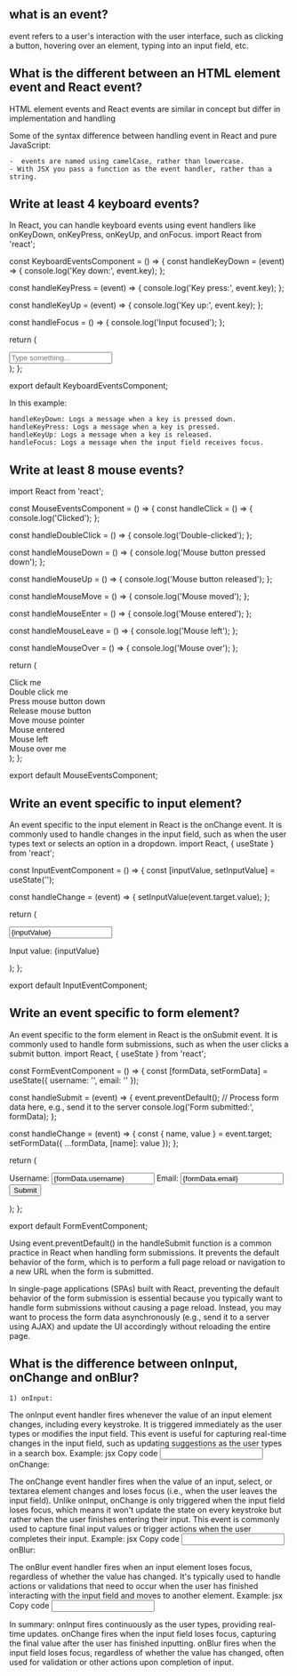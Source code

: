 ## what is an event?
event refers to a user's interaction with the user interface, such as clicking a button, hovering over an element, typing into an input field, etc.

## What is the different between an HTML element event and React event?
HTML element events and React events are similar in concept but differ in implementation and handling

Some of the syntax difference between handling event in React and pure JavaScript:

    -  events are named using camelCase, rather than lowercase.
    - With JSX you pass a function as the event handler, rather than a string.

## Write at least 4 keyboard events?
In React, you can handle keyboard events using event handlers like onKeyDown, onKeyPress, onKeyUp, and onFocus.
import React from 'react';

const KeyboardEventsComponent = () => {
  const handleKeyDown = (event) => {
    console.log('Key down:', event.key);
  };

  const handleKeyPress = (event) => {
    console.log('Key press:', event.key);
  };

  const handleKeyUp = (event) => {
    console.log('Key up:', event.key);
  };

  const handleFocus = () => {
    console.log('Input focused');
  };

  return (
    <div>
      <input
        onKeyDown={handleKeyDown}
        onKeyPress={handleKeyPress}
        onKeyUp={handleKeyUp}
        onFocus={handleFocus}
        placeholder="Type something..."
      />
    </div>
  );
};

export default KeyboardEventsComponent;

In this example:

    handleKeyDown: Logs a message when a key is pressed down.
    handleKeyPress: Logs a message when a key is pressed.
    handleKeyUp: Logs a message when a key is released.
    handleFocus: Logs a message when the input field receives focus.

## Write at least 8 mouse events?
import React from 'react';

const MouseEventsComponent = () => {
  const handleClick = () => {
    console.log('Clicked');
  };

  const handleDoubleClick = () => {
    console.log('Double-clicked');
  };

  const handleMouseDown = () => {
    console.log('Mouse button pressed down');
  };

  const handleMouseUp = () => {
    console.log('Mouse button released');
  };

  const handleMouseMove = () => {
    console.log('Mouse moved');
  };

  const handleMouseEnter = () => {
    console.log('Mouse entered');
  };

  const handleMouseLeave = () => {
    console.log('Mouse left');
  };

  const handleMouseOver = () => {
    console.log('Mouse over');
  };

  return (
    <div>
      <div onClick={handleClick}>Click me</div>
      <div onDoubleClick={handleDoubleClick}>Double click me</div>
      <div onMouseDown={handleMouseDown}>Press mouse button down</div>
      <div onMouseUp={handleMouseUp}>Release mouse button</div>
      <div onMouseMove={handleMouseMove}>Move mouse pointer</div>
      <div onMouseEnter={handleMouseEnter}>Mouse entered</div>
      <div onMouseLeave={handleMouseLeave}>Mouse left</div>
      <div onMouseOver={handleMouseOver}>Mouse over me</div>
    </div>
  );
};

export default MouseEventsComponent;


## Write an event specific to input element?
An event specific to the input element in React is the onChange event. It is commonly used to handle changes in the input field, such as when the user types text or selects an option in a dropdown.
import React, { useState } from 'react';

const InputEventComponent = () => {
  const [inputValue, setInputValue] = useState('');

  const handleChange = (event) => {
    setInputValue(event.target.value);
  };

  return (
    <div>
      <input
        type="text"
        value={inputValue}
        onChange={handleChange}
        placeholder="Type something..."
      />
      <p>Input value: {inputValue}</p>
    </div>
  );
};

export default InputEventComponent;


## Write an event specific to form element?
An event specific to the form element in React is the onSubmit event. It is commonly used to handle form submissions, such as when the user clicks a submit button.
import React, { useState } from 'react';

const FormEventComponent = () => {
  const [formData, setFormData] = useState({
    username: '',
    email: ''
  });

  const handleSubmit = (event) => {
    event.preventDefault();
    // Process form data here, e.g., send it to the server
    console.log('Form submitted:', formData);
  };

  const handleChange = (event) => {
    const { name, value } = event.target;
    setFormData({
      ...formData,
      [name]: value
    });
  };

  return (
    <form onSubmit={handleSubmit}>
      <label>
        Username:
        <input
          type="text"
          name="username"
          value={formData.username}
          onChange={handleChange}
        />
      </label>
      <label>
        Email:
        <input
          type="email"
          name="email"
          value={formData.email}
          onChange={handleChange}
        />
      </label>
      <button type="submit">Submit</button>
    </form>
  );
};

export default FormEventComponent;

Using event.preventDefault() in the handleSubmit function is a common practice in React when handling form submissions. It prevents the default behavior of the form, which is to perform a full page reload or navigation to a new URL when the form is submitted.

In single-page applications (SPAs) built with React, preventing the default behavior of the form submission is essential because you typically want to handle form submissions without causing a page reload. Instead, you may want to process the form data asynchronously (e.g., send it to a server using AJAX) and update the UI accordingly without reloading the entire page.


## What is the difference between onInput, onChange and onBlur?
    1) onInput:

The onInput event handler fires whenever the value of an input element changes, including every keystroke. It is triggered immediately as the user types or modifies the input field.
This event is useful for capturing real-time changes in the input field, such as updating suggestions as the user types in a search box.
Example:
jsx
Copy code
<input type="text" onInput={handleInput} />
onChange:

The onChange event handler fires when the value of an input, select, or textarea element changes and loses focus (i.e., when the user leaves the input field).
Unlike onInput, onChange is only triggered when the input field loses focus, which means it won't update the state on every keystroke but rather when the user finishes entering their input.
This event is commonly used to capture final input values or trigger actions when the user completes their input.
Example:
jsx
Copy code
<input type="text" onChange={handleChange} />
onBlur:

The onBlur event handler fires when an input element loses focus, regardless of whether the value has changed.
It's typically used to handle actions or validations that need to occur when the user has finished interacting with the input field and moves to another element.
Example:
jsx
Copy code
<input type="text" onBlur={handleBlur} />


In summary:
onInput fires continuously as the user types, providing real-time updates.
onChange fires when the input field loses focus, capturing the final value after the user has finished inputting.
onBlur fires when the input field loses focus, regardless of whether the value has changed, often used for validation or other actions upon completion of input.


